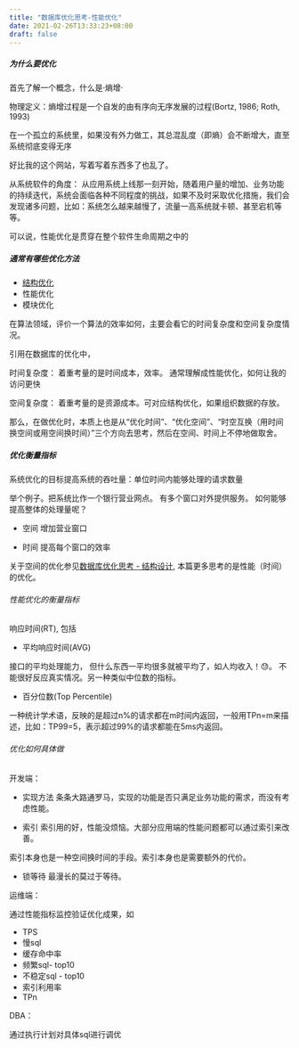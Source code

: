 ```yaml
---
title: "数据库优化思考-性能优化"
date: 2021-02-26T13:33:23+08:00
draft: false
---
```


##### 为什么要优化

首先了解一个概念，什么是·熵增·

物理定义：熵增过程是一个自发的由有序向无序发展的过程(Bortz, 1986; Roth, 1993)

在一个孤立的系统里，如果没有外力做工，其总混乱度（即熵）会不断增大，直至系统彻底变得无序

好比我的这个网站，写着写着东西多了也乱了。

从系统软件的角度： 从应用系统上线那一刻开始，随着用户量的增加、业务功能的持续迭代，系统会面临各种不同程度的挑战，如果不及时采取优化措施，我们会发现诸多问题，比如：系统怎么越来越慢了，流量一高系统就卡顿、甚至宕机等等。

可以说，性能优化是贯穿在整个软件生命周期之中的

##### 通常有哪些优化方法

- [结构优化](postgres/thinking_in_db_fd/)
- 性能优化
- 模块优化

在算法领域，评价一个算法的效率如何，主要会看它的时间复杂度和空间复杂度情况。

引用在数据库的优化中，

时间复杂度： 着重考量的是时间成本，效率。 通常理解成性能优化，如何让我的访问更快

空间复杂度： 着重考量的是资源成本。可对应结构优化，如果组织数据的存放。
 

那么，在做优化时，本质上也是从“优化时间”、“优化空间”、“时空互换（用时间换空间或用空间换时间）”三个方向去思考，然后在空间、时间上不停地做取舍。

##### 优化衡量指标

系统优化的目标提高系统的吞吐量：单位时间内能够处理的请求数量

举个例子。把系统比作一个银行营业网点。 有多个窗口对外提供服务。 如何能够提高整体的处理量呢？

- 空间 增加营业窗口  

- 时间 提高每个窗口的效率

关于空间的优化参见[数据库优化思考 - 结构设计](postgres/thinking_in_db_fd/), 本篇更多思考的是性能（时间）的优化。

###### 性能优化的衡量指标

 响应时间(RT), 包括

- 平均响应时间(AVG)

接口的平均处理能力， 但什么东西一平均很多就被平均了，如人均收入！😓。 不能很好反应真实情况。另一种类似中位数的指标。

- 百分位数(Top Percentile) 

一种统计学术语，反映的是超过n%的请求都在m时间内返回，一般用TPn=m来描述，比如：TP99=5，表示超过99%的请求都能在5ms内返回。

###### 优化如何具体做

开发端： 

- 实现方法
条条大路通罗马，实现的功能是否只满足业务功能的需求，而没有考虑性能。

- 索引
索引用的好，性能没烦恼。大部分应用端的性能问题都可以通过索引来改善。

索引本身也是一种空间换时间的手段。索引本身也是需要额外的代价。

- 锁等待
最漫长的莫过于等待。

运维端： 

通过性能指标监控验证优化成果，如

- TPS
- 慢sql
- 缓存命中率
- 频繁sql- top10
- 不稳定sql - top10
- 索引利用率
- TPn

DBA： 

通过执行计划对具体sql进行调优
